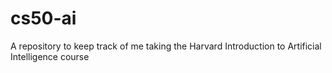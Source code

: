 # cs50-ai
A repository to keep track of me taking the Harvard Introduction to Artificial Intelligence course
